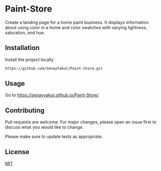 # Paint-Store

 Create a landing page for a home paint business. It displays information about using color in a home and color swatches with varying lightness, saturation, and hue.

## Installation

Install the project locally
```bash
https://github.com/SenayYakut/Paint-Store.git
```

## Usage
Go to 
https://senayyakut.github.io/Paint-Store/


## Contributing
Pull requests are welcome. For major changes, please open an issue first to discuss what you would like to change.

Please make sure to update tests as appropriate.

## License
[MIT](https://choosealicense.com/licenses/mit/)
